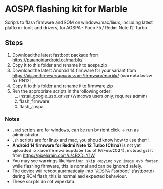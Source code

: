 # AOSPA flashing kit for Marble

Scripts to flash firmware and ROM on windows/mac/linux, including latest platform-tools and drivers, for AOSPA - Poco F5 / Redmi Note 12 Turbo.

## Steps

1. Download the latest fastboot package from https://paranoidandroid.co/marble/
2. Copy it to this folder and rename it to aospa.zip
3. Download the latest Android 14 firmware for your variant from https://xiaomifirmwareupdater.com/firmware/marble/ (see note below for RN12T)
4. Copy it to this folder and rename it to firmware.zip
5. Run the appropriate scripts in the following order:
   1. install_google_usb_driver (Windows users only; requires admin)
   2. flash_firmware
   3. flash_aospa

### Notes
- `.cmd` scripts are for windows, can be run by right click -> run as administrator.  
- `.sh` scripts are for linux and mac, you should know how to use them!
- __Android 14 firmware for Redmi Note 12 Turbo (China)__ is not yet uploaded to xiaomifirmwareupdater (as of 16/Feb/2024), instead get it from https://pixeldrain.com/u/4BXDLY1W
- You may see warnings like `Warning: skip copying xyz image avb footer` while flashing firmware, this is normal and can be ignored safely.
- The device will reboot automatically into "AOSPA Fastboot" (fastbootd) during ROM flash, this is normal and expected behaviour.
- These scripts do not wipe data.
